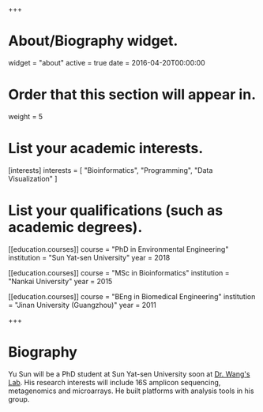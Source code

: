 +++
# About/Biography widget.
widget = "about"
active = true
date = 2016-04-20T00:00:00

# Order that this section will appear in.
weight = 5

# List your academic interests.
[interests]
  interests = [
    "Bioinformatics",
    "Programming",
    "Data Visualization"
  ]

# List your qualifications (such as academic degrees).
[[education.courses]]
  course = "PhD in Environmental Engineering"
  institution = "Sun Yat-sen University"
  year = 2018

[[education.courses]]
  course = "MSc in Bioinformatics"
  institution = "Nankai University"
  year = 2015

[[education.courses]]
  course = "BEng in Biomedical Engineering"
  institution = "Jinan University (Guangzhou)"
  year = 2011
 
+++

# Biography

Yu Sun will be a PhD student at Sun Yat-sen University soon at [Dr. Wang's Lab](http://environbiolab.sysu.edu.cn/index.html). His research interests will include 16S amplicon sequencing, metagenomics and microarrays. He built platforms with analysis tools in his group.
